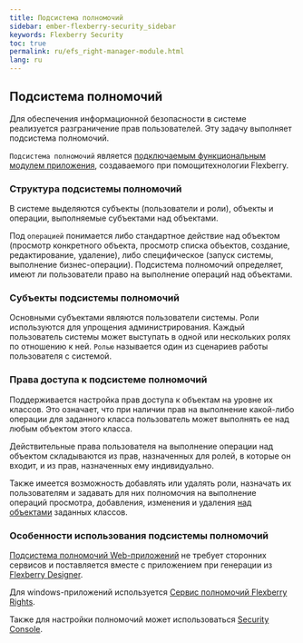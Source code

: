 ```yaml
---
title: Подсистема полномочий
sidebar: ember-flexberry-security_sidebar
keywords: Flexberry Security
toc: true
permalink: ru/efs_right-manager-module.html
lang: ru
---
```


## Подсистема полномочий

Для обеспечения информационной безопасности в системе реализуется разграничение прав пользователей. Эту задачу выполняет подсистема полномочий.

`Подсистема полномочий` является [подключаемым функциональным модулем приложения](fd_prototype-creation.html), создаваемого при помощитехнологии Flexberry.

### Структура подсистемы полномочий

В системе выделяются субъекты (пользователи и роли), объекты и операции, выполняемые субъектами над объектами.

Под `операцией` понимается либо стандартное действие над объектом (просмотр конкретного объекта, просмотр списка объектов, создание, редактирование, удаление), либо специфическое (запуск системы, выполнение бизнес-операции). Подсистема полномочий определяет, имеют ли пользователи право на выполнение операций над объектами.

### Субъекты подсистемы полномочий

Основными субъектами являются пользователи системы. Роли используются для упрощения администрирования. Каждый пользователь системы может выступать в одной или нескольких ролях по отношению к ней. `Ролью` называется один из сценариев работы пользователя с системой.

### Права доступа к подсистеме полномочий

Поддерживается настройка прав доступа к объектам на уровне их классов. Это означает, что при наличии прав на выполнение какой-либо операции для заданного класса пользователь может выполнять ее над любым объектом этого класса.

Действительные права пользователя на выполнение операции над объектом складываются из прав, назначенных для ролей, в которые он входит, и из прав, назначенных ему индивидуально.

Также имеется возможность добавлять или удалять роли, назначать их пользователям и задавать для них полномочия на выполнение операций просмотра, добавления, изменения и удаления [над объектами](efs_security-rights-objects.html) заданных классов.

### Особенности использования подсистемы полномочий

[Подсистема полномочий Web-приложений](fa_right-manager.html) не требует сторонних сервисов и поставляется вместе с приложением при генерации из [Flexberry Designer](fd_flexberry-designer.html).

Для windows-приложений используется [Сервис полномочий Flexberry Rights](efs_security-legacy-services.html).

Также для настройки полномочий может использоваться [Security Console](efs_security-console.html).

